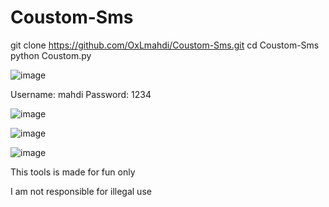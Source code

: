 # Coustom-Sms
git clone https://github.com/OxLmahdi/Coustom-Sms.git
cd Coustom-Sms 
python Coustom.py 

![image](https://github.com/user-attachments/assets/e522429a-8f01-431b-8163-b649dd419fe4)

Username: mahdi
Password: 1234

![image](https://github.com/user-attachments/assets/87cfa458-8e30-4e75-a3a6-5e27bee7c220)

![image](https://github.com/user-attachments/assets/8d26b692-0a83-4229-8b38-09027e799d32)

![image](https://github.com/user-attachments/assets/39be9ebc-e001-4cf3-9d8d-3711fffbebec)

This tools is made for fun only

I am not responsible for illegal use
